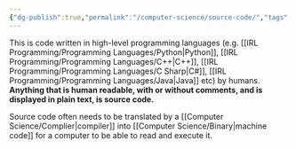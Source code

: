 ```yaml
---
{"dg-publish":true,"permalink":"/computer-science/source-code/","tags":["nooblet","beginner","unfinished"]}
---
```


This is code written in high-level programming languages (e.g. [[IRL Programming/Programming Languages/Python\|Python]], [[IRL Programming/Programming Languages/C++\|C++]], [[IRL Programming/Programming Languages/C Sharp\|C#]], [[IRL Programming/Programming Languages/Java\|Java]] etc) by humans. **Anything that is human readable, with or without comments, and is displayed in plain text, is source code.**

Source code often needs to be translated by a [[Computer Science/Complier\|compiler]] into [[Computer Science/Binary\|machine code]] for a computer to be able to read and execute it.